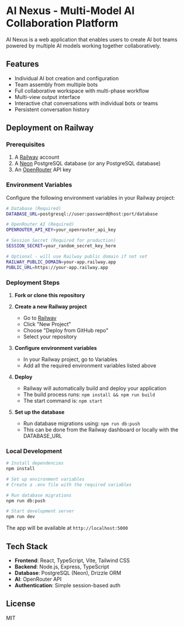 # AI Nexus - Multi-Model AI Collaboration Platform

AI Nexus is a web application that enables users to create AI bot teams powered by multiple AI models working together collaboratively.

## Features

- Individual AI bot creation and configuration
- Team assembly from multiple bots
- Full collaborative workspace with multi-phase workflow
- Multi-view output interface
- Interactive chat conversations with individual bots or teams
- Persistent conversation history

## Deployment on Railway

### Prerequisites

1. A [Railway](https://railway.app) account
2. A [Neon](https://neon.tech) PostgreSQL database (or any PostgreSQL database)
3. An [OpenRouter](https://openrouter.ai) API key

### Environment Variables

Configure the following environment variables in your Railway project:

```bash
# Database (Required)
DATABASE_URL=postgresql://user:password@host:port/database

# OpenRouter AI (Required)
OPENROUTER_API_KEY=your_openrouter_api_key

# Session Secret (Required for production)
SESSION_SECRET=your_random_secret_key_here

# Optional - will use Railway public domain if not set
RAILWAY_PUBLIC_DOMAIN=your-app.railway.app
PUBLIC_URL=https://your-app.railway.app
```

### Deployment Steps

1. **Fork or clone this repository**

2. **Create a new Railway project**
   - Go to [Railway](https://railway.app)
   - Click "New Project"
   - Choose "Deploy from GitHub repo"
   - Select your repository

3. **Configure environment variables**
   - In your Railway project, go to Variables
   - Add all the required environment variables listed above

4. **Deploy**
   - Railway will automatically build and deploy your application
   - The build process runs: `npm install && npm run build`
   - The start command is: `npm start`

5. **Set up the database**
   - Run database migrations using: `npm run db:push`
   - This can be done from the Railway dashboard or locally with the DATABASE_URL

### Local Development

```bash
# Install dependencies
npm install

# Set up environment variables
# Create a .env file with the required variables

# Run database migrations
npm run db:push

# Start development server
npm run dev
```

The app will be available at `http://localhost:5000`

## Tech Stack

- **Frontend**: React, TypeScript, Vite, Tailwind CSS
- **Backend**: Node.js, Express, TypeScript
- **Database**: PostgreSQL (Neon), Drizzle ORM
- **AI**: OpenRouter API
- **Authentication**: Simple session-based auth

## License

MIT
